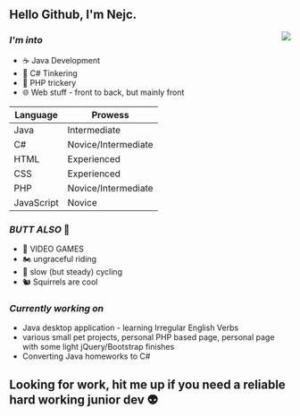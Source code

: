 ## Hello Github, I'm Nejc.

<img src="https://user-images.githubusercontent.com/9198025/89333065-bcd80900-d694-11ea-825f-fe691ec81420.png" align="right">

### _I'm into_
* :coffee: Java Development
* :musical_score: C# Tinkering
* :elephant: PHP trickery
* :globe_with_meridians: Web stuff - front to back, but mainly front

Language | Prowess
------------ | -------------
Java | Intermediate
C# | Novice/Intermediate
HTML | Experienced
CSS | Experienced
PHP | Novice/Intermediate
JavaScript | Novice

### _BUTT ALSO_ :peach:
* :space_invader: VIDEO GAMES
* :motorcycle: ungraceful riding
* :bicyclist: slow (but steady) cycling
* :chipmunk: Squirrels are cool


###  _Currently working on_
* Java desktop application - learning Irregular English Verbs
* various small pet projects, personal PHP based page, personal page with some light jQuery/Bootstrap finishes
* Converting Java homeworks to C#

## Looking for work, hit me up if you need a reliable hard working junior dev :alien:

